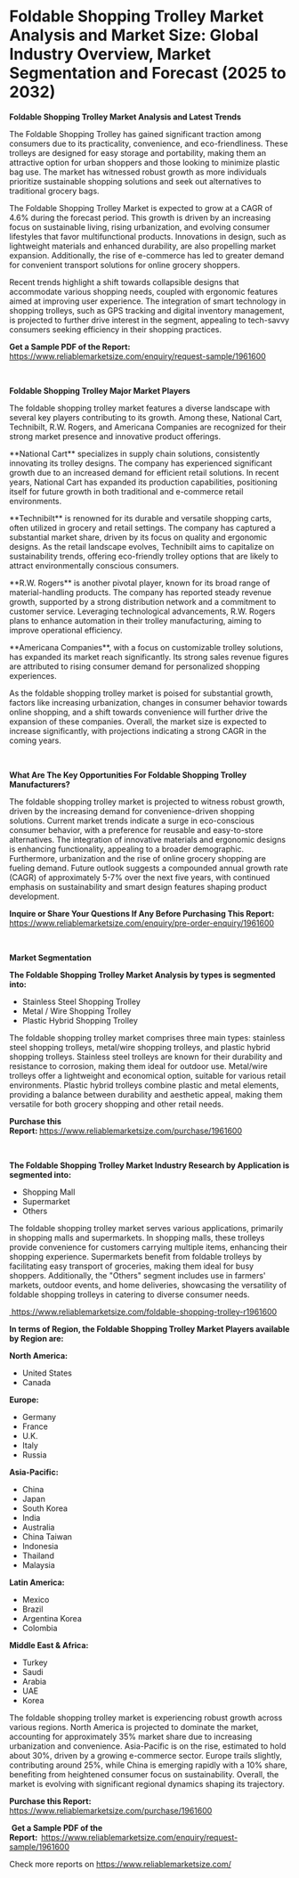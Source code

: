 <p><h1>Foldable Shopping Trolley Market Analysis and Market Size: Global Industry Overview, Market Segmentation and Forecast (2025 to 2032)</h1></p><p><strong>Foldable Shopping Trolley Market Analysis and Latest Trends</strong></p>
<p><p>The Foldable Shopping Trolley has gained significant traction among consumers due to its practicality, convenience, and eco-friendliness. These trolleys are designed for easy storage and portability, making them an attractive option for urban shoppers and those looking to minimize plastic bag use. The market has witnessed robust growth as more individuals prioritize sustainable shopping solutions and seek out alternatives to traditional grocery bags.</p><p>The Foldable Shopping Trolley Market is expected to grow at a CAGR of 4.6% during the forecast period. This growth is driven by an increasing focus on sustainable living, rising urbanization, and evolving consumer lifestyles that favor multifunctional products. Innovations in design, such as lightweight materials and enhanced durability, are also propelling market expansion. Additionally, the rise of e-commerce has led to greater demand for convenient transport solutions for online grocery shoppers.</p><p>Recent trends highlight a shift towards collapsible designs that accommodate various shopping needs, coupled with ergonomic features aimed at improving user experience. The integration of smart technology in shopping trolleys, such as GPS tracking and digital inventory management, is projected to further drive interest in the segment, appealing to tech-savvy consumers seeking efficiency in their shopping practices.</p></p>
<p><strong>Get a Sample PDF of the Report:&nbsp;</strong> <a href="https://www.reliablemarketsize.com/enquiry/request-sample/1961600?utm_campaign=2889&utm_medium=2&utm_source=Github&utm_content=ia&utm_term=08042025&utm_id=foldable-shopping-trolley">https://www.reliablemarketsize.com/enquiry/request-sample/1961600</a></p>
<p>&nbsp;</p>
<p><strong>Foldable Shopping Trolley Major Market Players</strong></p>
<p><p>The foldable shopping trolley market features a diverse landscape with several key players contributing to its growth. Among these, National Cart, Technibilt, R.W. Rogers, and Americana Companies are recognized for their strong market presence and innovative product offerings.</p><p>**National Cart** specializes in supply chain solutions, consistently innovating its trolley designs. The company has experienced significant growth due to an increased demand for efficient retail solutions. In recent years, National Cart has expanded its production capabilities, positioning itself for future growth in both traditional and e-commerce retail environments.</p><p>**Technibilt** is renowned for its durable and versatile shopping carts, often utilized in grocery and retail settings. The company has captured a substantial market share, driven by its focus on quality and ergonomic designs. As the retail landscape evolves, Technibilt aims to capitalize on sustainability trends, offering eco-friendly trolley options that are likely to attract environmentally conscious consumers.</p><p>**R.W. Rogers** is another pivotal player, known for its broad range of material-handling products. The company has reported steady revenue growth, supported by a strong distribution network and a commitment to customer service. Leveraging technological advancements, R.W. Rogers plans to enhance automation in their trolley manufacturing, aiming to improve operational efficiency.</p><p>**Americana Companies**, with a focus on customizable trolley solutions, has expanded its market reach significantly. Its strong sales revenue figures are attributed to rising consumer demand for personalized shopping experiences.</p><p>As the foldable shopping trolley market is poised for substantial growth, factors like increasing urbanization, changes in consumer behavior towards online shopping, and a shift towards convenience will further drive the expansion of these companies. Overall, the market size is expected to increase significantly, with projections indicating a strong CAGR in the coming years.</p></p>
<p>&nbsp;</p>
<p><strong>What Are The Key Opportunities For Foldable Shopping Trolley Manufacturers?</strong></p>
<p><p>The foldable shopping trolley market is projected to witness robust growth, driven by the increasing demand for convenience-driven shopping solutions. Current market trends indicate a surge in eco-conscious consumer behavior, with a preference for reusable and easy-to-store alternatives. The integration of innovative materials and ergonomic designs is enhancing functionality, appealing to a broader demographic. Furthermore, urbanization and the rise of online grocery shopping are fueling demand. Future outlook suggests a compounded annual growth rate (CAGR) of approximately 5-7% over the next five years, with continued emphasis on sustainability and smart design features shaping product development.</p></p>
<p><strong>Inquire or Share Your Questions If Any Before Purchasing This Report:</strong> <a href="https://www.reliablemarketsize.com/enquiry/pre-order-enquiry/1961600?utm_campaign=2889&utm_medium=2&utm_source=Github&utm_content=ia&utm_term=08042025&utm_id=foldable-shopping-trolley">https://www.reliablemarketsize.com/enquiry/pre-order-enquiry/1961600</a></p>
<p>&nbsp;</p>
<p><strong>Market Segmentation</strong></p>
<p><strong>The Foldable Shopping Trolley Market Analysis by types is segmented into:</strong></p>
<p><ul><li>Stainless Steel Shopping Trolley</li><li>Metal / Wire Shopping Trolley</li><li>Plastic Hybrid Shopping Trolley</li></ul></p>
<p><p>The foldable shopping trolley market comprises three main types: stainless steel shopping trolleys, metal/wire shopping trolleys, and plastic hybrid shopping trolleys. Stainless steel trolleys are known for their durability and resistance to corrosion, making them ideal for outdoor use. Metal/wire trolleys offer a lightweight and economical option, suitable for various retail environments. Plastic hybrid trolleys combine plastic and metal elements, providing a balance between durability and aesthetic appeal, making them versatile for both grocery shopping and other retail needs.</p></p>
<p><strong>Purchase this Report:&nbsp;</strong><a href="https://www.reliablemarketsize.com/purchase/1961600?utm_campaign=2889&utm_medium=2&utm_source=Github&utm_content=ia&utm_term=08042025&utm_id=foldable-shopping-trolley">https://www.reliablemarketsize.com/purchase/1961600</a></p>
<p>&nbsp;</p>
<p><strong>The Foldable Shopping Trolley Market Industry Research by Application is segmented into:</strong></p>
<p><ul><li>Shopping Mall</li><li>Supermarket</li><li>Others</li></ul></p>
<p><p>The foldable shopping trolley market serves various applications, primarily in shopping malls and supermarkets. In shopping malls, these trolleys provide convenience for customers carrying multiple items, enhancing their shopping experience. Supermarkets benefit from foldable trolleys by facilitating easy transport of groceries, making them ideal for busy shoppers. Additionally, the "Others" segment includes use in farmers' markets, outdoor events, and home deliveries, showcasing the versatility of foldable shopping trolleys in catering to diverse consumer needs.</p></p>
<p><a href="https://www.reliablemarketsize.com/foldable-shopping-trolley-r1961600?utm_campaign=2889&utm_medium=2&utm_source=Github&utm_content=ia&utm_term=08042025&utm_id=foldable-shopping-trolley">&nbsp;https://www.reliablemarketsize.com/foldable-shopping-trolley-r1961600</a></p>
<p><strong>In terms of Region, the Foldable Shopping Trolley Market Players available by Region are:</strong></p>
<p>
    <p> <strong> North America: </strong>
        <ul>
            <li>United States</li>
            <li>Canada</li>
        </ul>
        </p> 
    <p> <strong> Europe: </strong>
        <ul>
            <li>Germany</li>
            <li>France</li>
            <li>U.K.</li>
            <li>Italy</li>
            <li>Russia</li>
        </ul>
        </p> 
    <p> <strong> Asia-Pacific: </strong>
        <ul>
            <li>China</li>
            <li>Japan</li>
            <li>South Korea</li>
            <li>India</li>
            <li>Australia</li>
            <li>China Taiwan</li>
            <li>Indonesia</li>
            <li>Thailand</li>
            <li>Malaysia</li>
        </ul>
        </p> 
    <p> <strong> Latin America: </strong>
        <ul>
            <li>Mexico</li>
            <li>Brazil</li>
            <li>Argentina Korea</li>
            <li>Colombia</li>
        </ul>
        </p> 
    <p> <strong> Middle East & Africa: </strong>
        <ul>
            <li>Turkey</li>
            <li>Saudi</li>
            <li>Arabia</li>
            <li>UAE</li>
            <li>Korea</li>
        </ul>
    </p>
    </p>
<p><p>The foldable shopping trolley market is experiencing robust growth across various regions. North America is projected to dominate the market, accounting for approximately 35% market share due to increasing urbanization and convenience. Asia-Pacific is on the rise, estimated to hold about 30%, driven by a growing e-commerce sector. Europe trails slightly, contributing around 25%, while China is emerging rapidly with a 10% share, benefiting from heightened consumer focus on sustainability. Overall, the market is evolving with significant regional dynamics shaping its trajectory.</p></p>
<p><strong>Purchase this Report: </strong><a href="https://www.reliablemarketsize.com/purchase/1961600?utm_campaign=2889&utm_medium=2&utm_source=Github&utm_content=ia&utm_term=08042025&utm_id=foldable-shopping-trolley">https://www.reliablemarketsize.com/purchase/1961600</a></p>
<p>&nbsp;<strong>Get a Sample PDF of the Report:&nbsp;&nbsp;</strong><a href="https://www.reliablemarketsize.com/enquiry/request-sample/1961600?utm_campaign=2889&utm_medium=2&utm_source=Github&utm_content=ia&utm_term=08042025&utm_id=foldable-shopping-trolley">https://www.reliablemarketsize.com/enquiry/request-sample/1961600</a></p>
<p><strong></strong></p>
<p>Check more reports on <a href="https://www.reliablemarketsize.com/?utm_campaign=2889&utm_medium=2&utm_source=Github&utm_content=ia&utm_term=08042025&utm_id=foldable-shopping-trolley">https://www.reliablemarketsize.com/</a></p>